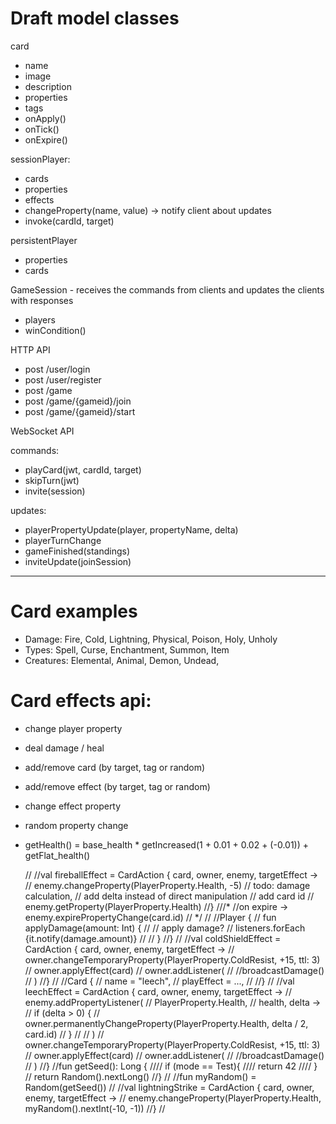 # Draft model classes

card
 * name
 * image
 * description
 * properties
 * tags
 * onApply()
 * onTick()
 * onExpire()

sessionPlayer:
 * cards
 * properties  
 * effects
 * changeProperty(name, value) -> notify client about updates
 * invoke(cardId, target)

persistentPlayer
 * properties
 * cards

GameSession - receives the commands from clients and updates the clients with responses
 * players
 * winCondition()


HTTP API

 * post /user/login
 * post /user/register
 * post /game
 * post /game/{gameid}/join
 * post /game/{gameid}/start

WebSocket API

commands:
 * playCard(jwt, cardId, target)
 * skipTurn(jwt)
 * invite(session)

updates:
 * playerPropertyUpdate(player, propertyName, delta)
 * playerTurnChange
 * gameFinished(standings)
 * inviteUpdate(joinSession)

---

# Card examples

 * Damage: Fire, Cold, Lightning, Physical, Poison, Holy, Unholy
 * Types: Spell, Curse, Enchantment, Summon, Item
 * Creatures: Elemental, Animal, Demon, Undead, 

# Card effects api:

 * change player property
 * deal damage / heal
 * add/remove card (by target, tag or random)
 * add/remove effect (by target, tag or random)
 * change effect property

 * random property change

 * getHealth() = base_health * getIncreased(1 + 0.01 + 0.02 + (-0.01)) + getFlat_health()


    //
    //val fireballEffect = CardAction { card, owner, enemy, targetEffect ->
    //    enemy.changeProperty(PlayerProperty.Health, -5) // todo: damage calculation, // add delta instead of direct manipulation // add card id
    //    enemy.getProperty(PlayerProperty.Health)
    //}
    ///*
    //on expire -> enemy.expirePropertyChange(card.id)
    // */
    //
    //Player {
    //    fun applyDamage(amount: Int) {
    //        // apply damage?
    //        listeners.forEach {it.notify(damage.amount)}
    //
    //    }
    //}
    //
    //val coldShieldEffect = CardAction { card, owner, enemy, targetEffect ->
    //    owner.changeTemporaryProperty(PlayerProperty.ColdResist, +15, ttl: 3)
    //    owner.applyEffect(card)
    //    owner.addListener(
    //        //broadcastDamage()
    //    )
    //}
    //
    //Card {
    //    name = "leech",
    //    playEffect = ...,
    //
    //}
    //
    //val leechEffect = CardAction { card, owner, enemy, targetEffect ->
    //    enemy.addPropertyListener(
    //        PlayerProperty.Health,
    //        health, delta ->
    //            if (delta > 0) {
    //                owner.permanentlyChangeProperty(PlayerProperty.Health, delta / 2, card.id)
    //            }
    //
    //    )
    //    owner.changeTemporaryProperty(PlayerProperty.ColdResist, +15, ttl: 3)
    //    owner.applyEffect(card)
    //    owner.addListener(
    //        //broadcastDamage()
    //    )
    //}
    //fun getSeed(): Long {
    ////    if (mode == Test){
    ////        return 42
    ////    }
    //    return Random().nextLong()
    //}
    //
    //fun myRandom() = Random(getSeed())
    //
    //val lightningStrike = CardAction { card, owner, enemy, targetEffect ->
    //    enemy.changeProperty(PlayerProperty.Health, myRandom().nextInt(-10, -1))
    //}
    //
